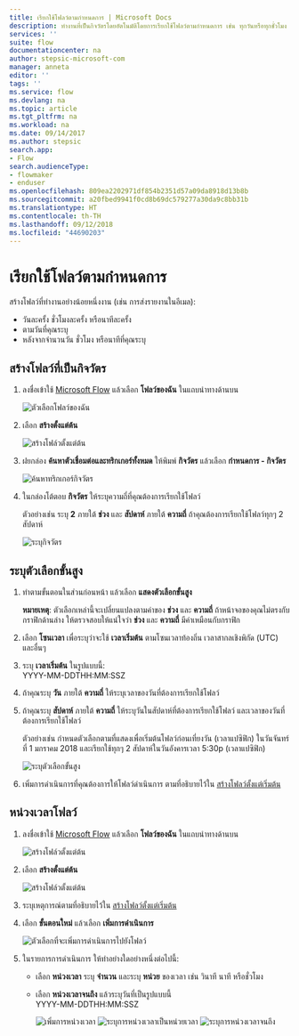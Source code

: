 ```yaml
---
title: เรียกใช้โฟลว์ตามกำหนดการ | Microsoft Docs
description: ทำงานที่เป็นกิจวัตรโดยอัตโนมัติโดยการเรียกใช้โฟลว์ตามกำหนดการ เช่น ทุกวันหรือทุกชั่วโมง
services: ''
suite: flow
documentationcenter: na
author: stepsic-microsoft-com
manager: anneta
editor: ''
tags: ''
ms.service: flow
ms.devlang: na
ms.topic: article
ms.tgt_pltfrm: na
ms.workload: na
ms.date: 09/14/2017
ms.author: stepsic
search.app:
- Flow
search.audienceType:
- flowmaker
- enduser
ms.openlocfilehash: 809ea2202971df854b2351d57a09da8918d13b8b
ms.sourcegitcommit: a20fbed9941f0cd8b69dc579277a30da9c8bb31b
ms.translationtype: HT
ms.contentlocale: th-TH
ms.lasthandoff: 09/12/2018
ms.locfileid: "44690203"
---
```

# <a name="run-flows-on-a-schedule"></a>เรียกใช้โฟลว์ตามกำหนดการ
สร้างโฟลว์ที่ทำงานอย่างน้อยหนึ่งงาน (เช่น การส่งรายงานในอีเมล):

* วันละครั้ง ชั่วโมงละครั้ง หรือนาทีละครั้ง
* ตามวันที่คุณระบุ
* หลังจากจำนวนวัน ชั่วโมง หรือนาทีที่คุณระบุ

## <a name="create-a-recurring-flow"></a>สร้างโฟลว์ที่เป็นกิจวัตร
1. ลงชื่อเข้าใช้ [Microsoft Flow](https://flow.microsoft.com) แล้วเลือก **โฟลว์ของฉัน** ในแถบนำทางด้านบน
   
    ![ตัวเลือกโฟลว์ของฉัน](./media/run-scheduled-tasks/create-flow.png)
2. เลือก **สร้างตั้งแต่ต้น**
   
    ![สร้างโฟล์วตั้งแต่ต้น](./media/run-scheduled-tasks/create-from-blank.png)
3. ฝยกล่อง **ค้นหาตัวเชื่อมต่อและทริกเกอร์ทั้งหมด** ให้พิมพ์ **กิจวัตร** แล้วเลือก **กำหนดการ - กิจวัตร**
   
    ![ค้นหาทริกเกอร์กิจวัตร](./media/run-scheduled-tasks/select-recurrence.png)
4. ในกล่องโต้ตอบ **กิจวัตร** ให้ระบุความถี่ที่คุณต้องการเรียกใช้โฟลว์
   
    ตัวอย่างเช่น ระบุ **2** ภายใต้ **ช่วง** และ **สัปดาห์** ภายใต้ **ความถี่** ถ้าคุณต้องการเรียกใช้โฟลว์ทุกๆ 2 สัปดาห์
   
    ![ระบุกิจวัตร](./media/run-scheduled-tasks/specify-recurrence.png)

## <a name="specify-advanced-options"></a>ระบุตัวเลือกขั้นสูง
1. ทำตามขั้นตอนในส่วนก่อนหน้า แล้วเลือก **แสดงตัวเลือกขั้นสูง**
   
    **หมายเหตุ**: ตัวเลือกเหล่านี้จะเปลี่ยนแปลงตามค่าของ **ช่วง** และ **ความถี่** ถ้าหน้าจอของคุณไม่ตรงกับกราฟิกด้านล่าง ให้ตรวจสอบให้แน่ใจว่า **ช่วง** และ **ความถี่** มีค่าเหมือนกับกราฟิก
2. เลือก **โซนเวลา** เพื่อระบุว่าจะใช้ **เวลาเริ่มต้น** ตามโซนเวลาท้องถิ่น เวลาสากลเชิงพิกัด (UTC) และอื่นๆ
3. ระบุ **เวลาเริ่มต้น** ในรูปแบบนี้:
   <br>YYYY-MM-DDTHH:MM:SSZ
4. ถ้าคุณระบุ **วัน** ภายใต้ **ความถี่** ให้ระบุเวลาของวันที่ต้องการเรียกใช้โฟลว์
5. ถ้าคุณระบุ **สัปดาห์** ภายใต้ **ความถี่** ให้ระบุวันในสัปดาห์ที่ต้องการเรียกใช้โฟลว์ และเวลาของวันที่ต้องการเรียกใช้โฟลว์
   
    ตัวอย่างเช่น กำหนดตัวเลือกตามที่แสดงเพื่อเริ่มต้นโฟลว์ก่อนเที่ยงวัน (เวลาแปซิฟิก) ในวันจันทร์ที่ 1 มกราคม 2018 และเรียกใช้ทุกๆ 2 สัปดาห์ในวันอังคารเวลา 5:30p (เวลาแปซิฟิก)
   
    ![ระบุตัวเลือกขั้นสูง](./media/run-scheduled-tasks/advanced-options.png)
6. เพิ่มการดำเนินการที่คุณต้องการให้โฟลว์ดำเนินการ ตามที่อธิบายไว้ใน [สร้างโฟลว์ตั้งแต่เริ่มต้น](get-started-logic-flow.md)

## <a name="delay-a-flow"></a>หน่วงเวลาโฟลว์
1. ลงชื่อเข้าใช้ [Microsoft Flow](https://flow.microsoft.com) แล้วเลือก **โฟลว์ของฉัน** ในแถบนำทางด้านบน
   
    ![สร้างโฟล์วตั้งแต่ต้น](./media/run-scheduled-tasks/create-flow.png)
2. เลือก **สร้างตั้งแต่ต้น**
   
    ![สร้างโฟล์วตั้งแต่ต้น](./media/run-scheduled-tasks/create-from-blank.png)
3. ระบุเหตุการณ์ตามที่อธิบายไว้ใน [สร้างโฟลว์ตั้งแต่เริ่มต้น](get-started-logic-flow.md)
4. เลือก **ขั้นตอนใหม่** แล้วเลือก **เพิ่มการดำเนินการ**
   
    ![ตัวเลือกที่จะเพิ่มการดำเนินการไปยังโฟลว์](./media/run-scheduled-tasks/add-action.png)
5. ในรายการการดำเนินการ ให้ทำอย่างใดอย่างหนึ่งต่อไปนี้:
   
   * เลือก **หน่วงเวลา** ระบุ **จำนวน** และระบุ **หน่วย** ของเวลา เช่น วินาที นาที หรือชั่วโมง
   * เลือก **หน่วงเวลาจนถึง** แล้วระบุวันที่เป็นรูปแบบนี้<br>YYYY-MM-DDTHH:MM:SSZ
     
     ![เพิ่มการหน่วงเวลา](./media/run-scheduled-tasks/add-delay.png)
     ![ระบุการหน่วงเวลาเป็นหน่วยเวลา](./media/run-scheduled-tasks/delay.png)
     ![ระบุการหน่วงเวลาจนถึง](./media/run-scheduled-tasks/delay-until.png)

